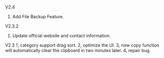 V2.4  
1. Add File Backup Feature.

V2.3.2
1. Update official website and contact information.

V2.3
1, category support drag sort.
2, optimize the UI.
3, now copy function will automatically clear the clipboard in two minutes later.
4, repair bug.